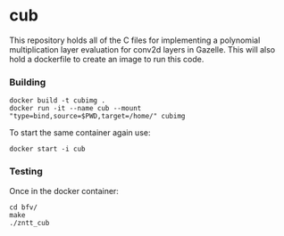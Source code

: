# cub

This repository holds all of the C files for implementing a polynomial multiplication layer evaluation for conv2d layers in Gazelle. 
This will also hold a dockerfile to create an image to run this code. 

### Building
```
docker build -t cubimg .
docker run -it --name cub --mount "type=bind,source=$PWD,target=/home/" cubimg
```

To start the same container again use:
```
docker start -i cub
```

### Testing
Once in the docker container: 
```
cd bfv/
make
./zntt_cub
```